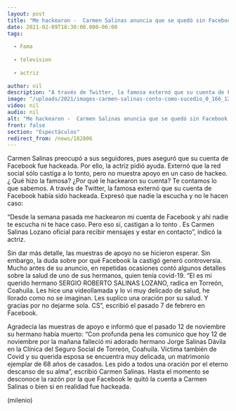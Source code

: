 ```yaml
---
layout: post
title: "Me hackearon -  Carmen Salinas anuncia que se quedó sin Facebook; pide ayuda"
date: 2021-02-09T18:30:00.000-06:00
tags:
  
  - Fama
  
  - television
  
  - actriz
  
author: nil
description: "A través de Twitter, la famosa externó que su cuenta de Facebook había sido hackeada. Expresó que nadie la escucha y que no le hacen caso. "
image: "/uploads/2021/images-carmen-salinas-conto-como-sucedio_0_166_1200_746.jpg"
video: nil
audio: nil
alt: "Me hackearon -  Carmen Salinas anuncia que se quedó sin Facebook; pide ayuda"
front: false
section: "Espectáculos"
redirect_from: /news/182806
---
```


Carmen Salinas preocupó a sus seguidores, pues aseguró que su cuenta de Facebook fue hackeada. Por ello, la actriz pidió ayuda. Externó que la red social sólo castiga a lo tonto, pero no muestra apoyo en un caso de hackeo. ¿ Qué hizo la famosa? ¿Por qué le hackearon su cuenta? Te contamos lo que sabemos.
A través de Twitter, la famosa externó que su cuenta de Facebook había sido hackeada. Expresó que nadie la escucha y no le hacen caso: 

“Desde la semana pasada me hackearon mi cuenta de Facebook y ahí nadie te escucha ni te hace caso. Pero eso sí, castigan a lo tonto . Es Carmen Salinas Lozano oficial para recibir mensajes y estar en contacto”, indicó la actriz. 

Sin dar más detalle, las muestras de apoyo no se hicieron esperar. Sin embargo, la duda sobre por qué Facebook la castigó generó controversia. Mucho antes de su anuncio, en repetidas ocasiones contó algunos detalles sobre la salud de uno de sus hermanos, quien tenía covid-19. 
“El es mi querido hermano SERGIO ROBERTO SALINAS LOZANO, radica en Torreón, Coahuila. Les hice una videollamada y lo vi muy delicado de salud, he llorado como no se imaginan. Les suplico una oración por su salud. Y gracias por no dejarme sola. CS”, escribió el pasado 7 de febrero en Facebook. 

Agradecía las muestras de apoyo e informó que el pasado 12 de noviembre su hermano había muerto: 
“Con profunda pena les comunico que hoy 12 de noviembre por la mañana falleció mi adorado hermano Jorge Salinas Dávila en la Clínica del Seguro Social de Torreón, Coahuila. Víctima también de Covid y su querida esposa se encuentra muy delicada, un matrimonio ejemplar de 68 años de casados. Les pido a todos una oración por el eterno descanso de su alma”, escribió Carmen Salinas.
Hasta el momento se desconoce la razón por la que Facebook le quitó la cuenta a Carmen Salinas o bien si en realidad fue hackeada. 

(milenio)

